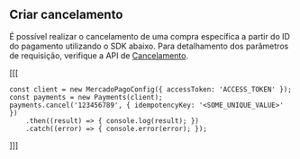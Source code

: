 ## Criar cancelamento

É possível realizar o cancelamento de uma compra específica a partir do ID do pagamento utilizando o SDK abaixo. Para detalhamento dos parâmetros de requisição, verifique a API de [Cancelamento](https://www.mercadopago[FAKER][URL][DOMAIN]/developers/pt/reference/chargebacks/_payments_payment_id/put).

[[[
```node
const client = new MercadoPagoConfig({ accessToken: 'ACCESS_TOKEN' });
const payments = new Payments(client);
payments.cancel('123456789', { idempotencyKey: '<SOME_UNIQUE_VALUE>' })
    .then((result) => { console.log(result); })
    .catch((error) => { console.error(error); });
```
]]]